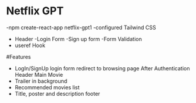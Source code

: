 # Netflix GPT   
-npm create-react-app netflix-gpt1
-configured Tailwind CSS
- Header
-Login Form
-Sign up form
-Form Validation
- useref Hook

#Features
- LogIn/SignUp
    login form 
    redirect to browsing page
After Authentication
 Header
 Main Movie
 - Trailer in background
 - Recommended movies list
 - Title, poster and description
 footer